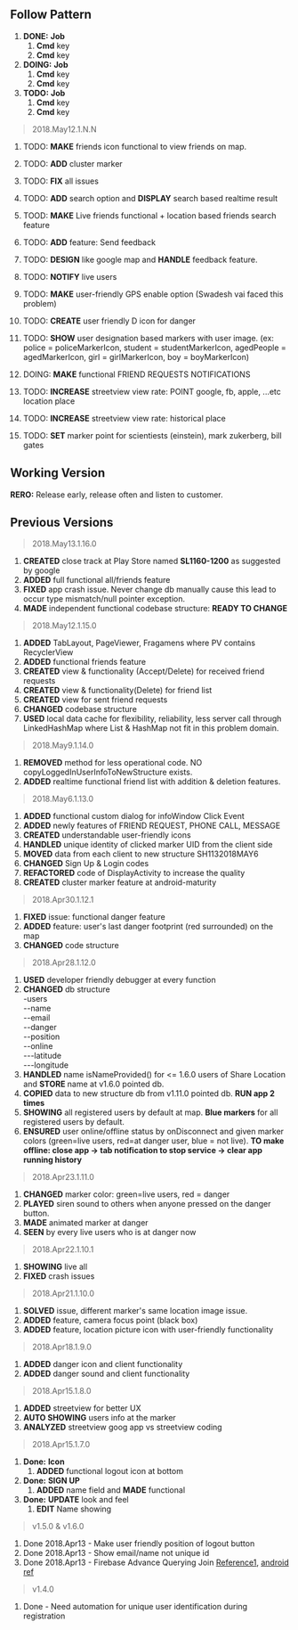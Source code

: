 Follow Pattern
--------------
1. **DONE:** **Job**
   1. **Cmd** key
   2. **Cmd** key
2. **DOING:** **Job**
   1. **Cmd** key
   2. **Cmd** key
3. **TODO:** **Job**
   1. **Cmd** key
   2. **Cmd** key

> 2018.May12.1.N.N
1. TODO: **MAKE** friends icon functional to view friends on map.
2. TODO: **ADD** cluster marker
3. TODO: **FIX** all issues
4. TODO: **ADD** search option and **DISPLAY** search based realtime result
5. TOOD: **MAKE** Live friends functional + location based friends search feature
6. TODO: **ADD** feature: Send feedback
7. TODO: **DESIGN** like google map and **HANDLE** feedback feature. 
8. TODO: **NOTIFY** live users 
9. TODO: **MAKE** user-friendly GPS enable option (Swadesh vai faced this problem)
10. TODO: **CREATE** user friendly D icon for danger
11. TODO: **SHOW** user designation based markers with user image. (ex: police = policeMarkerIcon, student = studentMarkerIcon, agedPeople = agedMarkerIcon, girl = girlMarkerIcon, boy = boyMarkerIcon)
12. DOING: **MAKE** functional FRIEND REQUESTS NOTIFICATIONS

13. TODO: **INCREASE** streetview view rate: POINT google, fb, apple, ...etc location place
14. TODO: **INCREASE** streetview view rate: historical place
15. TODO: **SET** marker point for scientiests (einstein), mark zukerberg, bill gates

Working Version
---------------
**RERO:** Release early, release often and listen to customer.

Previous Versions
-----------------
> 2018.May13.1.16.0
1. **CREATED** close track at Play Store named **SL1160-1200** as suggested by google
2. **ADDED** full functional all/friends feature
3. **FIXED** app crash issue. Never change db manually cause this lead to occur type mismatch/null pointer exception.
4. **MADE** independent functional codebase structure: **READY TO CHANGE**

> 2018.May12.1.15.0
1. **ADDED** TabLayout, PageViewer, Fragamens where PV contains RecyclerView
2. **ADDED** functional friends feature
3. **CREATED** view & functionality (Accept/Delete) for received friend requests
4. **CREATED** view & functionality(Delete) for friend list
5. **CREATED** view for sent friend requests
6. **CHANGED** codebase structure
7. **USED** local data cache for flexibility, reliability, less server call through LinkedHashMap where List & HashMap not fit in this problem domain.

> 2018.May9.1.14.0
1. **REMOVED** method for less operational code. NO copyLoggedInUserInfoToNewStructure exists.
2. **ADDED** realtime functional friend list with addition & deletion features.

> 2018.May6.1.13.0 
1. **ADDED** functional custom dialog for infoWindow Click Event 
2. **ADDED** newly features of FRIEND REQUEST, PHONE CALL, MESSAGE
3. **CREATED** understandable user-friendly icons
4. **HANDLED** unique identity of clicked marker UID from the client side 
5. **MOVED** data from each client to new structure SH1132018MAY6
6. **CHANGED** Sign Up & Login codes
7. **REFACTORED** code of DisplayActivity to increase the quality
8. **CREATED** cluster marker feature at android-maturity

> 2018.Apr30.1.12.1
1. **FIXED** issue: functional danger feature
2. **ADDED** feature: user's last danger footprint (red surrounded) on the map
3. **CHANGED** code structure

> 2018.Apr28.1.12.0
1. **USED** developer friendly debugger at every function
2. **CHANGED** db structure<br>
-users<br>
--name<br>
--email<br>
--danger<br>
--position<br>
--online<br>
---latitude<br>
---longitude<br>
3. **HANDLED** name isNameProvided() for <= 1.6.0 users of Share Location and **STORE** name at v1.6.0 pointed db.
4. **COPIED** data to new structure db from v1.11.0 pointed db. **RUN app 2 times** 
5. **SHOWING** all registered users by default at map. **Blue markers** for all registered users by default.
6. **ENSURED** user online/offline status by onDisconnect and given marker colors (green=live users, red=at danger user, blue = not live). **TO make offline: close app -> tab notification to stop service -> clear app running history**

> 2018.Apr23.1.11.0
1. **CHANGED** marker color: green=live users, red = danger
2. **PLAYED** siren sound to others when anyone pressed on the danger button.
3. **MADE** animated marker at danger
4. **SEEN** by every live users who is at danger now

> 2018.Apr22.1.10.1
1. **SHOWING** live all
2. **FIXED** crash issues

> 2018.Apr21.1.10.0
1. **SOLVED** issue, different marker's same location image issue.
2. **ADDED** feature, camera focus point (black box)
3. **ADDED** feature, location picture icon with user-friendly functionality

> 2018.Apr18.1.9.0
1. **ADDED** danger icon and client functionality
2. **ADDED** danger sound and client functionality

> 2018.Apr15.1.8.0
1. **ADDED** streetview for better UX 
2. **AUTO SHOWING** users info at the marker 
3. **ANALYZED** streetview goog app vs streetview coding

> 2018.Apr15.1.7.0
1. **Done:** **Icon**
   1. **ADDED** functional logout icon at bottom
1. **Done:** **SIGN UP**
   1. **ADDED** name field and **MADE** functional
2. **Done:** **UPDATE** look and feel
   1. **EDIT** Name showing

> v1.5.0 & v1.6.0
1. Done 2018.Apr13 - Make user friendly position of logout button
2. Done 2018.Apr13 - Show email/name not unique id
3. Done 2018.Apr13 - Firebase Advance Querying Join [Reference1](https://dzone.com/articles/firebase-advance-querying-join-reference), [android ref](https://stackoverflow.com/questions/41135658/how-to-perform-join-query-in-firebase)

> v1.4.0
1. Done - Need automation for unique user identification during registration